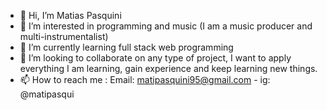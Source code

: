 - 👋 Hi, I’m  Matias Pasquini
- 👀 I’m interested in programming and music (I am a music producer and multi-instrumentalist)
- 🌱 I’m currently learning  full stack web programming
- 💞️ I’m looking to collaborate on any type of project, I want to apply everything I am learning, gain experience and keep learning new things.
- 📫 How to reach me :  Email: matipasquini95@gmail.com - ig: @matipasqui

<!---
MPasqui95/MPasqui95 is a ✨ special ✨ repository because its `README.md` (this file) appears on your GitHub profile.
You can click the Preview link to take a look at your changes.
--->

